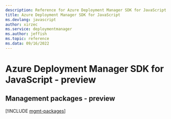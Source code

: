 ```yaml
---
description: Reference for Azure Deployment Manager SDK for JavaScript
title: Azure Deployment Manager SDK for JavaScript
ms.devlang: javascript
author: xirzec
ms.service: deploymentmanager
ms.author: jeffish
ms.topic: reference
ms.data: 09/16/2022
---
```

# Azure Deployment Manager SDK for JavaScript - preview

## Management packages - preview
[!INCLUDE [mgmt-packages](deployment-manager-mgmt-index.md)]
